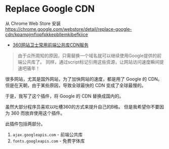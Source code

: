 Replace Google CDN
==================

从 Chrome Web Store 安装  
https://chrome.google.com/webstore/detail/replace-google-cdn/kpampjmfiopfpkkepbllemkibefkiice

- [360网站卫士常用前端公共库CDN服务](http://libs.useso.com)

> 由于众所周知的原因，只需替换一个域名就可以继续使用Google提供的前端公共库了。
> 同样，通过script标记引用这些资源，让网站访问速度瞬间提速吧骚年！

很多网站，尤其是国外网站，为了加快网站的速度，都是用了 Google 的 CDN。
但是在天朝，由于某些原因，导致全球最快的 CDN 变成了全球最慢的。

于是，我写了这个插件，将 Google 的 CDN 替换成国内的。

虽然大部分程序员喜欢以吐槽360的方式来提升自己的B格。
但是我希望你不要因为 360 而放弃使用这个插件。

此插件包括两部分。

1. `ajax.googleapis.com` - 前端公共库
2. `fonts.googleapis.com` - 免费字体库
